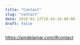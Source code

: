 ```yaml
---
title: "Contact"
slug: "contact"
date: 2019-01-12T19:43:16-08:00
draft: false
---
```


https://amdelamar.com/#contact
